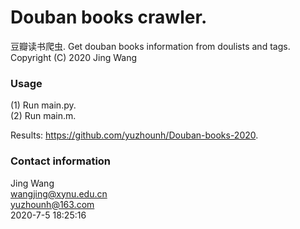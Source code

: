 # Douban books crawler. 
豆瓣读书爬虫.
Get douban books information from doulists and tags.  
Copyright (C) 2020 Jing Wang  

### Usage
(1) Run main.py.  
(2) Run main.m.   
 
Results: https://github.com/yuzhounh/Douban-books-2020.   

### Contact information
Jing Wang  
wangjing@xynu.edu.cn  
yuzhounh@163.com  
2020-7-5 18:25:16

